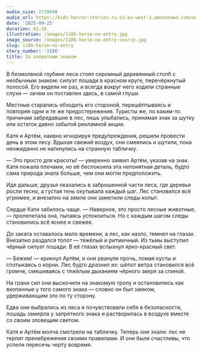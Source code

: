 ```yaml
---
audio_size: 2739840
audio_url: https://kids-horror-stories-ru.s3.eu-west-1.amazonaws.com/audio/1186-horse-no-entry.mp3
date: '2025-09-25'
duration: 02:16
illustration: /images/1186-horse-no-entry.jpg
image_source: /images/1186-horse-no-entry-source.jpg
slug: 1186-horse-no-entry
story_number: '1186'
title: За запретным знаком
---
```


В безмолвной глубине леса стоял скромный деревянный столб с необычным знаком: силуэт лошади в красном круге, перечёркнутый полосой. Его видели не раз, и всегда вокруг него ходили странные слухи — зачем он поставлен здесь, в самой глуши.

Местные старались обходить его стороной, перешёптываясь и повторяя одни и те же предостережения. Туристы же, по каким-то причинам забредавшие в лес, лишь улыбались, принимая знак за шутку или остаток давно забытой рекламной акции.

Катя и Артём, наивно игнорируя предупреждения, решили провести день в этом лесу. Вдыхая свежий воздух, они смеялись и шутили, пока неожиданно не наткнулись на странную табличку.

— Это просто для красоты! — уверенно заявил Артём, указав на знак. Катя пожала плечами, но её беспокоила эта непонятная деталь, будто сама природа знала больше, чем они могли предположить.

Идя дальше, друзья оказались в заброшенной части леса, где деревья росли тесно, а густая тень окутывала каждый шаг. Лес становился всё угрюмее, и внезапно на земле они заметили следы копыт.

Сердце Кати забилось чаще.
— Наверное, это просто лесные животные, — пролепетала она, пытаясь успокоиться. Но с каждым шагом следы становились всё яснее и свежее.

До заката оставалось мало времени, а лес, как назло, темнел на глазах. Внезапно раздался топот — тяжёлый и ритмичный. Из тьмы выступил чёрный силуэт лошади. В её глазах вспыхнул ярко-красный свет.

— Бежим! — крикнул Артём, и они рванули прочь, ломая кусты и спотыкаясь о корни. Лес будто дразнил их: шёпот ветра становился всё громче, смешиваясь с тяжёлым дыханием чёрного зверя за спиной.

На грани сил они выскочили на знакомую тропу и остановились как вкопанные у того самого знака — словно он был замком, удерживающим зло по ту сторону.

Едва они выбрались из леса и почувствовали себя в безопасности, лошадь замерла у запретного знака и растворилась в воздухе вместе со своим зловещим светом.

Катя и Артём молча смотрели на табличку. Теперь они знали: лес не терпит пренебрежения своими правилами. И они были счастливы, что успели пересечь черту вовремя.